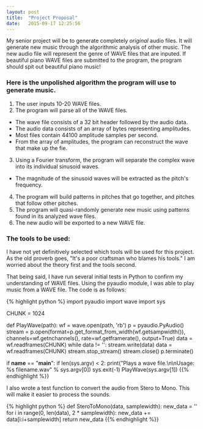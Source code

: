 ```yaml
---
layout: post
title:  "Project Proposal"
date:   2015-09-17 12:25:56
---
```


My senior project will be to generate completely *original* audio files. It will generate new music through the algorithmic analysis of other music. The new audio file will represent the genre of WAVE files that are inputed. If beautiful piano WAVE files are submitted to the program, the program should spit out beautiful piano music!

### Here is the unpolished algorithm the program will use to generate music.

1. The user inputs 10-20 WAVE files.
2. The program will parse all of the WAVE files.
  * The wave file consists of a 32 bit header followed by the audio data.
  * The audio data consists of an array of bytes representing amplitudes.
  * Most files contain 44100 amplitude samples per second.
  * From the array of amplitudes, the program can reconstruct the wave that make up the fie.
3. Using a Fourier transform, the program will separate the complex wave into its individual sinusoid waves.
  * The magnitude of the sinusoid waves will be extracted as the pitch's frequency.
4. The program will build patterns in pitches that go together, and pitches that follow other pitches.
5. The program will quasi-randomly generate new music using patterns found in its analyzed wave files.
6. The new audio will be exported to a new WAVE file.

### The tools to be used:

I have not yet definitively selected which tools will be used for this project. As the old proverb goes, "It's a poor craftsman who blames his tools." I am worried about the theory first and the tools second.

That being said, I have run several initial tests in Python to confirm my understanding of WAVE files. Using the pyaudio module, I was able to play music from a WAVE file. The code is as follows:

{% highlight python %}
import pyaudio
import wave
import sys

CHUNK = 1024

def PlayWave(path):
    wf = wave.open(path, 'rb')
    p = pyaudio.PyAudio()
    stream = p.open(format=p.get_format_from_width(wf.getsampwidth()),
                    channels=wf.getnchannels(),
                    rate=wf.getframerate(),
                    output=True)
    data = wf.readframes(CHUNK)
    while data != '':
        stream.write(data)
        data = wf.readframes(CHUNK)
    stream.stop_stream()
    stream.close()
    p.terminate()

if __name__ == "__main__":
    if len(sys.argv) < 2:
        print("Plays a wave file.\n\nUsage: %s filename.wav" % sys.argv[0])
        sys.exit(-1)
    PlayWave(sys.argv[1])
{{% endhighlight %}}

I also wrote a test function to convert the audio from Stero to Mono. This will make it easier to process the sounds.

{% highlight python %}
def SteroToMono(data, samplewidth):
    new_data = ''
    for i in range(0, len(data), 2 * samplewidth):
        new_data += data[i:i+samplewidth]
    return new_data
{{% endhighlight %}}
